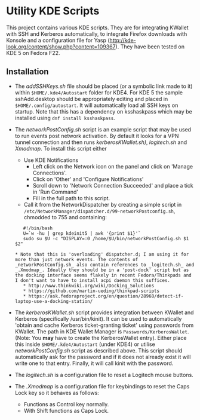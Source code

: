 Utility KDE Scripts
===================

This project contains various KDE scripts. They are for integrating KWallet with SSH and Kerberos automatically, to integrate Firefox downloads with Konsole and a configuration file for Yasp (http://kde-look.org/content/show.php?content=109367). They have been tested on KDE 5 on Fedora F22.

Installation
------------

* The _addSSHKeys.sh_ file should be placed (or a symbolic link made to it) within `$HOME/.kde4/Autostart` folder for KDE4. For KDE 5 the sample sshAdd.desktop should be appropriately editing and placed in `$HOME/.config/autostart`. It will automatically load all SSH keys on startup. Note that this has a dependency on ksshaskpass which may be installed using `dnf install ksshaskpass`.

* The _networkPostConfig.sh_ script is an example script that may be used to run events post network activation. By default it looks for a VPN tunnel connection and then runs _kerberosKWallet.sh)_, _logitech.sh_ and _Xmodmap_. To install this script either
   * Use KDE Notifications
      * Left click on the Network icon on the panel and click on 'Manage Connections'.
      * Click on 'Other' and 'Configure Notifications'
      * Scroll down to 'Network Connection Succeeded' and place a tick in 'Run Command'
      * Fill in the full path to this script.
   * Call it from the NetworkDispatcher by creating a simple script in  `/etc/NetworkManager/dispatcher.d/99-networkPostconfig.sh`, chmodded to 755 and containing:
   ```
      #!/bin/bash
      U=`w -hu | grep kdeinit5 | awk '{print $1}'`
      sudo su $U -c "DISPLAY=:0 /home/$U/bin/networkPostConfig.sh $1 $2"
   ```
      * Note that this is 'overloading' dispatcher.d; I am using it for more than just network events. The contents of _networkPostConfig.sh_ also contain references to _logitech.sh_ and _.Xmodmap_. Ideally they should be in a 'post-dock' script but as the docking interface seems flakely in recent Fedora/Thinkpads and I don't want to have to install acpi daemon this suffices.
         * http://www.thinkwiki.org/wiki/Docking_Solutions
         * https://github.com/martin-ueding/thinkpad-scripts
         * https://ask.fedoraproject.org/en/question/28968/detect-if-laptop-use-a-docking-station/

* The _kerberosKWallet.sh_ script provides integration between KWallet and Kerberos (specifically /usr/bin/kinit). It can be used to automatically 'obtain and cache Kerberos ticket-granting ticket' using passwords from KWallet. The path in KDE Wallet Manager is `Passwords/KerberosWallet`. (Note: You **may** have to create the KerberosWallet entry). Either place this inside `$HOME/.kde4/Autostart` (under KDE4) or utilise _networkPostConfig.sh_ script as described above. This script should automatically ask for the password and if it does not already exist it will write one to that entry. Finally, it will call kinit with the password.

* The _logitech.sh_ is a configuration file to reset a Logitech mouse buttons.

* The _.Xmodmap_ is a configuration file for keybindings to reset the Caps Lock key so it behaves as follows:
    * Functions as Control key normally.
    * With Shift functions as Caps Lock.
